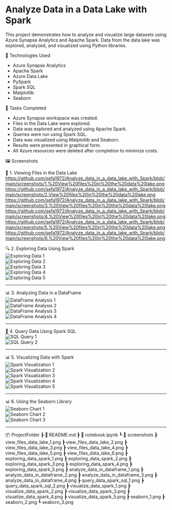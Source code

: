 # Analyze Data in a Data Lake with Spark

This project demonstrates how to analyze and visualize large datasets using Azure Synapse Analytics and Apache Spark. Data from the data lake was explored, analyzed, and visualized using Python libraries.

📌 Technologies Used
- Azure Synapse Analytics
- Apache Spark
- Azure Data Lake
- PySpark
- Spark SQL
- Matplotlib
- Seaborn

🧪 Tasks Completed
- Azure Synapse workspace was created.
- Files in the Data Lake were explored.
- Data was explored and analyzed using Apache Spark.
- Queries were run using Spark SQL.
- Data was visualized using Matplotlib and Seaborn.
- Results were presented in graphical form.
- All Azure resources were deleted after completion to minimize costs.

🖼️ Screenshots

📁 1. Viewing Files in the Data Lake  
https://github.com/sefa1972/Analyze_data_in_a_data_lake_with_Spark/blob/main/screenshots/1.%20View%20files%20in%20the%20data%20lake.png
https://github.com/sefa1972/Analyze_data_in_a_data_lake_with_Spark/blob/main/screenshots/2.View%20files%20in%20the%20data%20lake.png
https://github.com/sefa1972/Analyze_data_in_a_data_lake_with_Spark/blob/main/screenshots/3.%20View%20files%20in%20the%20data%20lake.png
https://github.com/sefa1972/Analyze_data_in_a_data_lake_with_Spark/blob/main/screenshots/4.%20View%20files%20in%20the%20data%20lake.png
https://github.com/sefa1972/Analyze_data_in_a_data_lake_with_Spark/blob/main/screenshots/5.%20View%20files%20in%20the%20data%20lake.png
https://github.com/sefa1972/Analyze_data_in_a_data_lake_with_Spark/blob/main/screenshots/6.%20View%20files%20in%20the%20data%20lake.png

🔍 2. Exploring Data Using Spark  
![Exploring Data 1](./screenshots/exploring_data_spark_1.png)  
![Exploring Data 2](./screenshots/exploring_data_spark_2.png)  
![Exploring Data 3](./screenshots/exploring_data_spark_3.png)  
![Exploring Data 4](./screenshots/exploring_data_spark_4.png)  
![Exploring Data 5](./screenshots/exploring_data_spark_5.png)

---

📊 3. Analyzing Data in a DataFrame  
![DataFrame Analysis 1](./screenshots/analyze_data_in_dataframe_1.png)  
![DataFrame Analysis 2](./screenshots/analyze_data_in_dataframe_2.png)  
![DataFrame Analysis 3](./screenshots/analyze_data_in_dataframe_3.png)  
![DataFrame Analysis 4](./screenshots/analyze_data_in_dataframe_4.png)

---

📝 4. Query Data Using Spark SQL  
![SQL Query 1](./screenshots/query_data_spark_sql_1.png)  
![SQL Query 2](./screenshots/query_data_spark_sql_2.png)

---

📊 5. Visualizing Data with Spark  
![Spark Visualization 1](./screenshots/visualize_data_spark_1.png)  
![Spark Visualization 2](./screenshots/visualize_data_spark_2.png)  
![Spark Visualization 3](./screenshots/visualize_data_spark_3.png)  
![Spark Visualization 4](./screenshots/visualize_data_spark_4.png)  
![Spark Visualization 5](./screenshots/visualize_data_spark_5.png)

---

📊 6. Using the Seaborn Library  
![Seaborn Chart 1](./screenshots/seaborn_1.png)  
![Seaborn Chart 2](./screenshots/seaborn_2.png)  
![Seaborn Chart 3](./screenshots/seaborn_3.png)

---

📦 ProjectFolder
 ┣ 📜 README.md
 ┣ 📜 notebook.ipynb
 ┗ 📂 screenshots
    ┣ view_files_data_lake_1.png
    ┣ view_files_data_lake_2.png
    ┣ view_files_data_lake_3.png
    ┣ view_files_data_lake_4.png
    ┣ view_files_data_lake_5.png
    ┣ view_files_data_lake_6.png
    ┣ exploring_data_spark_1.png
    ┣ exploring_data_spark_2.png
    ┣ exploring_data_spark_3.png
    ┣ exploring_data_spark_4.png
    ┣ exploring_data_spark_5.png
    ┣ analyze_data_in_dataframe_1.png
    ┣ analyze_data_in_dataframe_2.png
    ┣ analyze_data_in_dataframe_3.png
    ┣ analyze_data_in_dataframe_4.png
    ┣ query_data_spark_sql_1.png
    ┣ query_data_spark_sql_2.png
    ┣ visualize_data_spark_1.png
    ┣ visualize_data_spark_2.png
    ┣ visualize_data_spark_3.png
    ┣ visualize_data_spark_4.png
    ┣ visualize_data_spark_5.png
    ┣ seaborn_1.png
    ┣ seaborn_2.png
    ┗ seaborn_3.png
